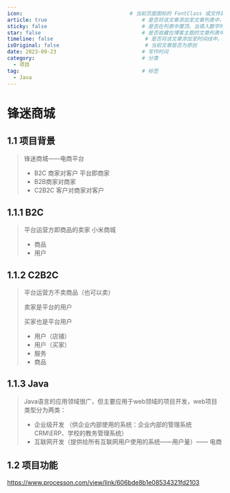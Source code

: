 ```yaml
---
icon:                                   # 当前页面图标的 FontClass 或文件路径
article: true                               # 是否将该文章添加至文章列表中，默认true
sticky: false                               # 是否在列表中置顶。当填入数字时，数字越大，排名越靠前 ，默认false
star: false                                 # 是否收藏在博客主题的文章列表中。当填入数字时，数字越大，排名越靠前，默认false。
timeline: false                              # 是否将该文章添加至时间线中，默认true
isOriginal: false                            # 当前文章是否为原创
date: 2023-09-23                            # 写作时间
category:                                   # 分类
  - 项目
tag:                                        # 标签
  - Java
---
```


# 锋迷商城

## 1.1 项目背景

> 锋迷商城——电商平台
>
> - B2C 商家对客户   平台即商家
> - B2B商家对商家
> - C2B2C 客户对商家对客户

<!-- more -->

## 1.1.1 B2C

> 平台运营方即商品的卖家    小米商城
>
> - 商品
> - 用户

## 1.1.2 C2B2C

> 平台运营方不卖商品（也可以卖）
>
> 卖家是平台的用户
>
> 买家也是平台用户
>
> - 用户（店铺）
> - 用户（买家）
> - 服务
> - 商品

## 1.1.3 Java

> Java语言的应用领域很广，但主要应用于web领域的项目开发，web项目类型分为两类：
>
> - 企业级开发 （供企业内部使用的系统：企业内部的管理系统CRM\ERP、学校的教务管理系统）
> - 互联网开发（提供给所有互联网用户使用的系统——用户量）—— 电商


## 1.2 项目功能

https://www.processon.com/view/link/606bde8b1e08534321fd2103